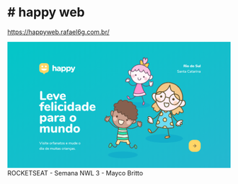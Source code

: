 <h1># happy web</h1>

https://happyweb.rafael6g.com.br/

![alt text](https://github.com/rafael6g/happyweb/blob/main/github/happyweb.png?raw=true)
ROCKETSEAT - Semana NWL 3 - Mayco Britto

